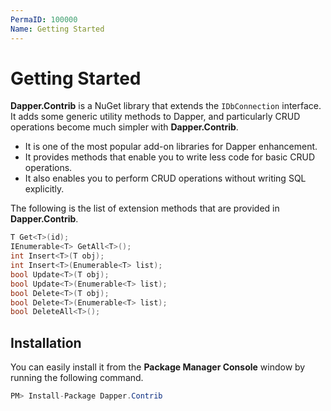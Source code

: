 ```yaml
---
PermaID: 100000
Name: Getting Started
---
```


# Getting Started

**Dapper.Contrib** is a NuGet library that extends the `IDbConnection` interface. It adds some generic utility methods to Dapper, and particularly CRUD operations become much simpler with **Dapper.Contrib**.

 - It is one of the most popular add-on libraries for Dapper enhancement. 
 - It provides methods that enable you to write less code for basic CRUD operations. 
 - It also enables you to perform CRUD operations without writing SQL explicitly.

The following is the list of extension methods that are provided in **Dapper.Contrib**.

```csharp
T Get<T>(id);
IEnumerable<T> GetAll<T>();
int Insert<T>(T obj);
int Insert<T>(Enumerable<T> list);
bool Update<T>(T obj);
bool Update<T>(Enumerable<T> list);
bool Delete<T>(T obj);
bool Delete<T>(Enumerable<T> list);
bool DeleteAll<T>();
```

## Installation

You can easily install it from the **Package Manager Console** window by running the following command.

```csharp
PM> Install-Package Dapper.Contrib
```
